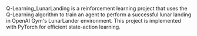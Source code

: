 Q-Learning_LunarLanding is a reinforcement learning project that uses the Q-Learning algorithm to train an agent to perform a successful lunar landing in OpenAI Gym's LunarLander environment. This project is implemented with PyTorch for efficient state-action learning.
